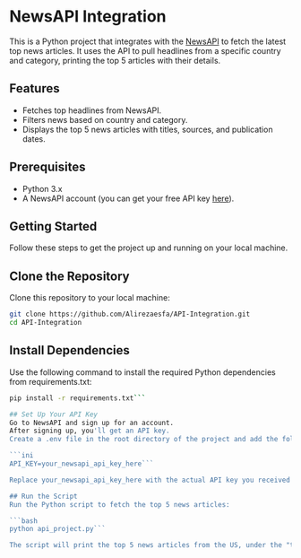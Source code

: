 
# NewsAPI Integration

This is a Python project that integrates with the [NewsAPI](https://newsapi.org/) to fetch the latest top news articles. It uses the API to pull headlines from a specific country and category, printing the top 5 articles with their details.

## Features
- Fetches top headlines from NewsAPI.
- Filters news based on country and category.
- Displays the top 5 news articles with titles, sources, and publication dates.

## Prerequisites

- Python 3.x
- A NewsAPI account (you can get your free API key [here](https://newsapi.org/)).

## Getting Started

Follow these steps to get the project up and running on your local machine.

## Clone the Repository

Clone this repository to your local machine:

```bash
git clone https://github.com/Alirezaesfa/API-Integration.git
cd API-Integration
```

## Install Dependencies
Use the following command to install the required Python dependencies from requirements.txt:

```bash
pip install -r requirements.txt```

## Set Up Your API Key
Go to NewsAPI and sign up for an account.
After signing up, you'll get an API key.
Create a .env file in the root directory of the project and add the following line:

```ini
API_KEY=your_newsapi_api_key_here```

Replace your_newsapi_api_key_here with the actual API key you received from NewsAPI.

## Run the Script
Run the Python script to fetch the top 5 news articles:

```bash
python api_project.py```

The script will print the top 5 news articles from the US, under the "technology" category. You can change the country and category parameters in the script to get news for other regions or categories.
